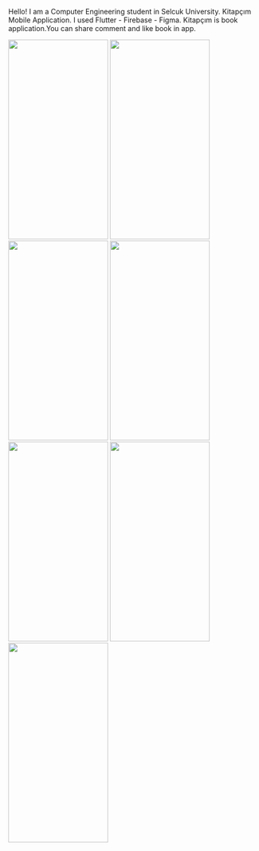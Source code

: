 Hello! I am a Computer Engineering student in Selcuk University.
Kitapçım Mobile Application.
I used Flutter - Firebase - Figma.
Kitapçım is book application.You can share comment and like book in app.

<img src ="https://user-images.githubusercontent.com/70198902/205133007-5e51f7e5-79bf-4607-968d-fd67cff6ff28.png" width="200" height="400"/> <img src ="https://user-images.githubusercontent.com/70198902/205132980-9933c826-54b3-44ff-a331-7f6dddc89b56.png" width="200" height="400"/> <img src ="https://user-images.githubusercontent.com/70198902/205132964-61604393-fc19-411a-afc6-27c7bd965db1.png" width="200" height="400"/>
<img src ="https://user-images.githubusercontent.com/70198902/205132928-4819d1fc-8329-43c3-a458-8fe9109d98e6.png" width="200" height="400"/> <img src ="https://user-images.githubusercontent.com/70198902/205132912-aea28c52-606a-4ff3-9892-fe420b1ac722.png" width="200" height="400"/> <img src ="https://user-images.githubusercontent.com/70198902/205133021-912ea78e-0fb5-4ceb-8b0d-5e3d0cb712a5.png" width="200" height="400"/>
<img src ="https://user-images.githubusercontent.com/70198902/205133015-7756e8d7-081c-4788-8d3a-c782fb21ed44.png" width="200" height="400"/>
